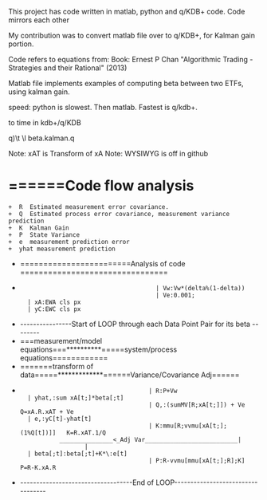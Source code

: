 This project has code written in matlab, python and q/KDB+ code.  Code mirrors each other 

My contribution was to convert matlab file over to q/KDB+, for Kalman gain portion.

Code refers to equations from:
Book: Ernest P Chan "Algorithmic Trading - Strategies and their Rational" (2013)

Matlab file implements examples of computing beta between two ETFs, using kalman gain. 

speed:  python is slowest.  Then matlab.  Fastest is q/kdb+.  

to time in kdb+/q/KDB

q)\t \l beta.kalman.q

Note: xAT is Transform of xA
Note:  WYSIWYG is off in github
# ======Code flow analysis
	+  R  Estimated measurement error covariance. 
	+  Q  Estimated process error covariance, measurement variance prediction
	+  K  Kalman Gain
	+  P  State Variance
	+  e  measurement prediction error
	+  yhat measurement prediction
+ ========================Analysis of code ================================
+ 											| Vw:Vw*(delta%(1-delta))
 											| Ve:0.001;
 		| xA:EWA cls px								
 		| yC:EWC cls px
+ ----------------Start of LOOP through each Data Point Pair for its beta --------
+ ===measurement/model equations===**********=====system/process equations============ 
+  =======transform of data=====*************======Variance/Covariance Adj======
+ 										  | R:P+Vw
 	    | yhat,:sum xA[t;]*beta[;t]
 										  | Q,:(sumMV[R;xA[t;]]) + Ve	       Q=xA.R.xAT + Ve	
 		| e,:yC[t]-yhat[t]
 										  | K:mmu[R;vvmu[xA[t;];(1%Q[t])]]   K=R.xAT.1/Q
 				 _______________<_Adj Var__________________________|				
 			            |
 	    | beta[;t]:beta[;t]+K*\:e[t]
 										  | P:R-vvmu[mmu[xA[t;];R];K]  		P=R-K.xA.R
 													
+ -----------------------------------End of LOOP----------------------------------
													
					